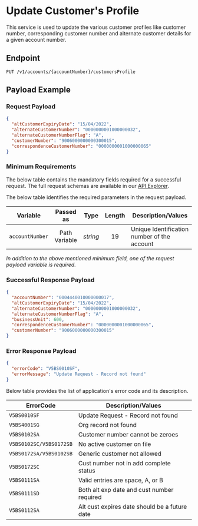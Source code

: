 # Update Customer's Profile

This service is used to update the various customer profiles like customer number, corresponding customer number and alternate customer details for a given account number.
  
## Endpoint

`PUT /v1/accounts/{accountNumber}/customersProfile`

## Payload Example

### Request Payload

```json
{
  "altCustomerExpiryDate": "15/04/2022",
  "alternateCustomerNumber": "0000000001000000032",
  "alternateCustomerNumberFlag": "A",
  "customerNumber": "9006000000000300015",
  "correspondenceCustomerNumber": "0000000001000000065"
}
```

### Minimum Requirements

The below table contains the mandatory fields required for a successful request. The full request schemas are available in our [API Explorer](..api/?type=put&path=/v1/accounts/{accountNumber}/customersProfile).

The below table identifies the required parameters in the request payload.

| Variable | Passed as | Type | Length | Description/Values |
| -------- | :-------: | :--: | :------------: | ------------------ |
| `accountNumber` | Path Variable | *string* | 19 | Unique Identification number of the account | 

*In addition to the above mentioned minimum field, one of the request payload variable is required.*

### Successful Response Payload

```json
{
  "accountNumber": "0004440010000000017",
  "altCustomerExpiryDate": "15/04/2022",
  "alternateCustomerNumber": "0000000001000000032",
  "alternateCustomerNumberFlag": "A",
  "businessUnit": 600,
  "correspondenceCustomerNumber": "0000000001000000065",
  "customerNumber": "9006000000000300015"
}
```

### Error Response Payload

```json
{
  "errorCode": "V5BS0010SF",
  "errorMessage": "Update Request - Record not found"  
}
```

Below table provides the list of application's error code and its description.

| ErrorCode |  Description/Values |
| --------  | ------------------ |
| `V5BS0010SF` | Update Request - Record not found |  
| `V5BS4001SG` | Org record not found |  
| `V5BS0102SA` | Customer number cannot be zeroes |   
| `V5BS0102SC/V5BS0172SB` | No active customer on file |    
| `V5BS0172SA/V5BS0102SB` | Generic customer not allowed |  
| `V5BS0172SC` | Cust number not in add complete status |  
| `V5BS0111SA` | Valid entries are space, A, or B |  
| `V5BS0111SD` | Both alt exp date and cust number required |  
| `V5BS0112SA` | Alt cust expires date should be a future date |  